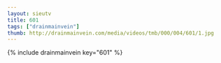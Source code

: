 ```yaml
--- 
layout: sieutv
title: 601
tags: ["drainmainvein"]
thumb: http://drainmainvein.com/media/videos/tmb/000/004/601/1.jpg
---
```

{% include drainmainvein key="601" %} 
